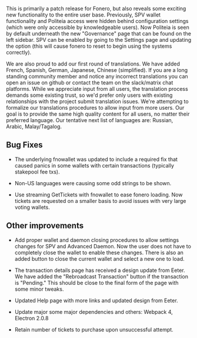 This is primarily a patch release for Fonero, but also reveals some exciting new functionality to the entire user base. Previously, SPV wallet functionality and Politeia access were hidden behind configuration settings (which were only accessible by knowledgeable users). Now Politeia is seen by default underneath the new "Governance" page that can be found on the left sidebar. SPV can be enabled by going to the Settings page and updating the option (this will cause fonero to reset to begin using the systems correctly).

We are also proud to add our first round of translations. We have added French, Spanish, German, Japanese, Chinese (simplified). If you are a long standing community member and notice any incorrect translations you can open an issue on github or contact the team on the slack/matrix chat platforms. While we appreciate input from all users, the translation process demands some existing trust, so we'd prefer only users with existing relationships with the project submit translation issues. We're attempting to formalize our translations procedures to allow input from more users. Our goal is to provide the same high quality content for all users, no matter their preferred language. Our tentative next list of languages are: Russian, Arabic, Malay/Tagalog.

## Bug Fixes
  - The underlying fnowallet was updated to include a required fix that caused panics in some wallets with certain transactions (typically stakepool fee txs).

  - Non-US languages were causing some odd strings to be shown.

  - Use streaming GetTickets with fnowallet to ease fonero loading. Now tickets are requested on a smaller basis to avoid issues with very large voting wallets.

## Other improvements

  - Add proper wallet and daemon closing procedures to allow settings changes for SPV and Advanced Daemon. Now the user does not have to completely close the wallet to enable these changes. There is also an added button to close the current wallet and select a new one to load.

  - The transaction details page has received a design update from Eeter. We have added the "Rebroadcast Transaction" button if the transaction is "Pending." This should be close to the final form of the page with some minor tweaks.

  - Updated Help page with more links and updated design from Eeter.

  - Update major some major dependencies and others: Webpack 4, Electron 2.0.8

  - Retain number of tickets to purchase upon unsuccessful attempt.
